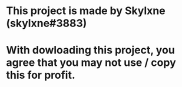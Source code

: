 # This project is made by Skylxne (skylxne#3883)
#
# With dowloading this project, you agree that you may not use / copy this for profit.
